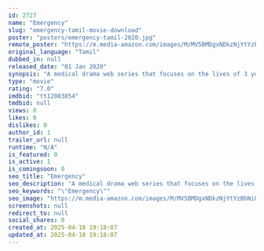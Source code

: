 ```yaml
---
id: 2727
name: "Emergency"
slug: "emergency-tamil-movie-download"
poster: "posters/emergency-tamil-2020.jpg"
remote_poster: "https://m.media-amazon.com/images/M/MV5BMDgxNDkzNjYtYzBhNi00MzA1LWI0MjYtNTg3NTY3NGU0MzQ3XkEyXkFqcGdeQXVyMTE1Nzk0MzAx._V1_SX300.jpg"
original_language: "Tamil"
dubbed_in: null
released_date: "01 Jan 2020"
synopsis: "A medical drama web series that focuses on the lives of 3 young female doctors and their fight against invisible enemies - Viruses, bacteria and social prejudice."
type: "movie"
rating: "7.0"
imdbid: "tt12083854"
tmdbid: null
views: 0
likes: 0
dislikes: 0
author_id: 1
trailer_url: null
runtime: "N/A"
is_featured: 0
is_active: 1
is_comingsoon: 0
seo_title: "Emergency"
seo_description: "A medical drama web series that focuses on the lives of 3 young female doctors and their fight against invisible enemies - Viruses, bacteria and social prejudice."
seo_keywords: "\"Emergency\""
seo_image: "https://m.media-amazon.com/images/M/MV5BMDgxNDkzNjYtYzBhNi00MzA1LWI0MjYtNTg3NTY3NGU0MzQ3XkEyXkFqcGdeQXVyMTE1Nzk0MzAx._V1_SX300.jpg"
screenshots: null
redirect_to: null
social_shares: 0
created_at: 2025-04-10 19:18:07
updated_at: 2025-04-10 19:18:07
---
```


